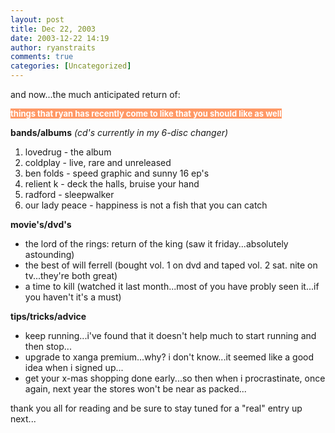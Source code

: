 ```yaml
---
layout: post
title: Dec 22, 2003
date: 2003-12-22 14:19
author: ryanstraits
comments: true
categories: [Uncategorized]
---
```

and now...the much anticipated return of:

<strong><span style="color:#ffffff;font-size:small;background-color:#ff9966;">things that ryan has recently come to like that you should like as well</span></strong>
<p dir="ltr"><strong>bands/albums</strong> <em>(cd's currently in my 6-disc changer)</em></p>

<ol>
	<li>lovedrug - the album</li>
	<li>coldplay - live, rare and unreleased</li>
	<li>ben folds - speed graphic and sunny 16 ep's</li>
	<li>relient k - deck the halls, bruise your hand</li>
	<li>radford - sleepwalker</li>
	<li>our lady peace - happiness is not a fish that you can catch</li>
</ol>
<strong>movie's/dvd's</strong>
<ul>
	<li>the lord of the rings: return of the king (saw it friday...absolutely astounding)</li>
	<li>the best of will ferrell (bought vol. 1 on dvd and taped vol. 2 sat. nite on tv...they're both great)</li>
	<li>a time to kill (watched it last month...most of you have probly seen it...if you haven't it's a must)</li>
</ul>
<strong>tips/tricks/advice</strong>
<ul>
	<li>keep running...i've found that it doesn't help much to start running and then stop...</li>
	<li>upgrade to xanga premium...why? i don't know...it seemed like a good idea when i signed up...</li>
	<li>get your x-mas shopping done early...so then when i procrastinate, once again, next year the stores won't be near as packed...</li>
</ul>
thank you all for reading and be sure to stay tuned for a "real" entry up next...
